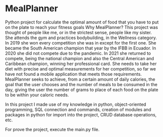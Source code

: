 # MealPlanner
Python project for calculate the optimal amount of food that you have to put on the plate to reach your fitness goals
Why MealPlanner?
This project was thought of people like me, or in the strictest sense, people like my sister. She attends the gym and practices bodybuilding, 
in the Wellness category. In 2019 she won every competition she was in except for the first one. She became the South American champion that 
year by the IFBB in Ecuador. In 2020 she did not compete due to the pandemic. In 2021 she returned to compete, being the national champion 
and also the Central American and Caribbean champion, winning her professional card. She needs to take her diet with precise and optimal 
measurements for her competition, so far we have not found a mobile application that meets those requirements. MealPlanner seeks to achieve, 
from a certain amount of daily calories, the goal that the user chooses and the number of meals to be consumed in the day, giving the user the 
number of grams to place of each food on the plate to be within your caloric needs.

In this project I made use of my knowledge in python, object-oriented programming, SQL connection and commands, creation of modules and packages 
in python for import into the project, CRUD database operations, etc.

For prove the project, execute the main.py file.
